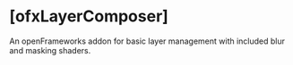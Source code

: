 [ofxLayerComposer]
================

An openFrameworks addon for basic layer management with included blur and masking shaders.